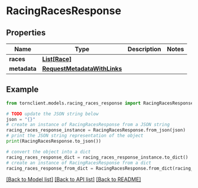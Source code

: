 # RacingRacesResponse


## Properties

Name | Type | Description | Notes
------------ | ------------- | ------------- | -------------
**races** | [**List[Race]**](Race.md) |  | 
**metadata** | [**RequestMetadataWithLinks**](RequestMetadataWithLinks.md) |  | 

## Example

```python
from tornclient.models.racing_races_response import RacingRacesResponse

# TODO update the JSON string below
json = "{}"
# create an instance of RacingRacesResponse from a JSON string
racing_races_response_instance = RacingRacesResponse.from_json(json)
# print the JSON string representation of the object
print(RacingRacesResponse.to_json())

# convert the object into a dict
racing_races_response_dict = racing_races_response_instance.to_dict()
# create an instance of RacingRacesResponse from a dict
racing_races_response_from_dict = RacingRacesResponse.from_dict(racing_races_response_dict)
```
[[Back to Model list]](../README.md#documentation-for-models) [[Back to API list]](../README.md#documentation-for-api-endpoints) [[Back to README]](../README.md)


